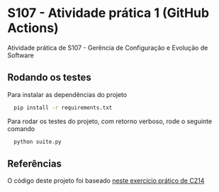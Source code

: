 # S107 - Atividade prática 1 (GitHub Actions)
Atividade prática de S107 - Gerência de Configuração e Evolução de Software

## Rodando os testes
Para instalar as dependências do projeto
```bash
  pip install -r requirements.txt
```
Para rodar os testes do projeto, com retorno verboso, rode o seguinte comando
```bash
  python suite.py
```

## Referências
O código deste projeto foi baseado [neste exercício prático de C214](https://github.com/gabrielss2406/C214-ExercicioPratico)
